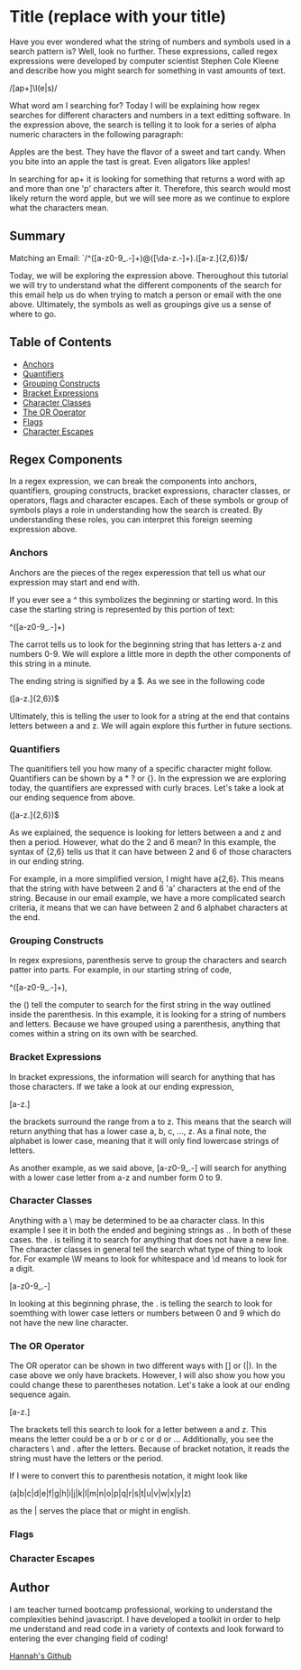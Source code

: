 # Title (replace with your title)

Have you ever wondered what the string of numbers and symbols used in a search pattern is? Well, look no further. These expressions, called regex expressions were developed by computer scientist Stephen Cole Kleene and describe how you might search for something in vast amounts of text. 

/[ap+]\l(e|s)/

What word am I searching for? Today I will be explaining how regex searches for different characters and numbers in a text editting software. In the expression above, the search is telling it to look for a series of alpha numeric characters in the following paragraph: 

Apples are the best. They have the flavor of a sweet and tart candy. When you bite into an apple the tast is great. Even aligators like apples! 

In searching for ap+ it is looking for something that returns a word with ap and more than one 'p' characters after it. Therefore, this search would most likely return the word apple, but we will see more as we continue to explore what the characters mean. 

## Summary

Matching an Email: `/^([a-z0-9_\.-]+)@([\da-z\.-]+)\.([a-z\.]{2,6})$/

Today, we will be exploring the expression above. Theroughout this tutorial we will try to understand what the different components of the search for this email help us do when trying to match a person or email with the one above. Ultimately, the symbols as well as groupings give us a sense of where to go. 

## Table of Contents

- [Anchors](#anchors)
- [Quantifiers](#quantifiers)
- [Grouping Constructs](#grouping-constructs)
- [Bracket Expressions](#bracket-expressions)
- [Character Classes](#character-classes)
- [The OR Operator](#the-or-operator)
- [Flags](#flags)
- [Character Escapes](#character-escapes)

## Regex Components

In a regex expression, we can break the components into anchors, quantifiers, grouping constructs, bracket expressions, character classes, or operators, flags and character escapes. Each of these symbols or group of symbols plays a role in understanding how the search is created. By understanding these roles, you can interpret this foreign seeming expression above. 

### Anchors

Anchors are the pieces of the regex experession that tell us what our expression may start and end with. 

If you ever see a ^ this symbolizes the beginning or starting word. In this case the starting string is represented by this portion of text: 

^([a-z0-9_\.-]+)

The carrot tells us to look for the beginning string that has letters a-z and numbers 0-9. We will explore a little more in depth the other components of this string in a minute. 

The ending string is signified by a $. As we see in the following code 

([a-z\.]{2,6})$

Ultimately, this is telling the user to look for a string at the end that contains letters between a and z. We will again explore this further in future sections. 

### Quantifiers

The quanitifiers tell you how many of a specific character might follow. Quantifiers can be shown by a * ? or {}. In the expression we are exploring today, the quantifiers are expressed with curly braces. Let's take a look at our ending sequence from above. 

([a-z\.]{2,6})$

As we explained, the sequence is looking for letters between a and z and then a period. However, what do the 2 and 6 mean? In this example, the syntax of {2,6} tells us that it can have between 2 and 6 of those characters in our ending string. 

For example, in a more simplified version, I might have a{2,6}. This means that the string with have between 2 and 6 'a' characters at the end of the string. Because in our email example, we have a more complicated search criteria, it means that we can have between 2 and 6 alphabet characters at the end. 

### Grouping Constructs

In regex expresions, parenthesis serve to group the characters and search patter into parts. For example, in our starting string of code, 

^([a-z0-9_\.-]+),

the () tell the computer to search for the first string in the way outlined inside the parenthesis. In this example, it is looking for a string of numbers and letters. Because we have grouped using a parenthesis, anything that comes within a string on its own with be searched.

### Bracket Expressions

In bracket expressions, the information will search for anything that has those characters. If we take a look at our ending expression,

[a-z\.]

the brackets surround the range from a to z. This means that the search will return anything that has a lower case a, b, c, ..., z. As a final note, the alphabet is lower case, meaning that it will only find lowercase strings of letters. 

As another example, as we said above, [a-z0-9_\.-] will search for anything with a lower case letter from a-z and number form 0 to 9. 

### Character Classes

Anything with a \ may be determined to be aa character class. In this example I see it in both the ended and begining strings as \.. In both of these cases. the \. is telling it to search for anything that does not have a new line. The character classes in general tell the search what type of thing to look for. For example \W means to look for whitespace and \d means to look for a digit. 

[a-z0-9_\.-]

In looking at this beginning phrase, the \. is telling the search to look for soemthing with lower case letters or numbers between 0 and 9 which do not have the new line character. 


### The OR Operator

The OR operator can be shown in two different ways with [] or (|). In the case above we only have brackets. However, I will also show you how you could change these to parentheses notation. Let's take a look at our ending sequence again. 

[a-z\.]

The brackets tell this search to look for a letter between a and z. This means the letter could be a or b or c or d or ... Additionally, you see the characters \ and . after the letters. Because of bracket notation, it reads the string must have the letters or the period. 

If I were to convert this to parenthesis notation, it might look like 

(a|b|c|d|e|f|g|h|i|j|k|l|m|n|o|p|q|r|s|t|u|v|w|x|y|z)

as the | serves the place that or might in english. 

### Flags

### Character Escapes

## Author

I am teacher turned bootcamp professional, working to understand the complexities behind javascript. I have developed a toolkit in order to help me understand and read code in a variety of contexts and look forward to entering the ever changing field of coding!

<a href= "https://github.com/hlodg">Hannah's Github</a>